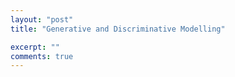 ```yaml
---
layout: "post"
title: "Generative and Discriminative Modelling"

excerpt: ""
comments: true
---
```


